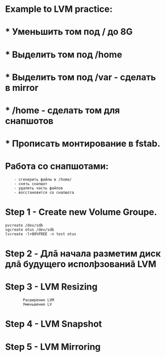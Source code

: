 #    Example to LVM practice:

#  * Уменьшить том под / до 8G
#  * Выделить том под /home
#  * Выделить том под /var - сделать в mirror
#  * /home - сделать том для снапшотов
#  * Прописать монтирование в fstab. 

#	Работа со снапшотами:
		- сгенерить файлы в /home/
		- снять снапшот
		- удалить часть файлов
		- восстановится со снапшота




# Step 1 - Create new Volume Groupe.
	pvcreate /dev/sdb
	vgcreate otus /dev/sdb
	lvcreate -l+80%FREE -n test otus
# Step 2 - Длā начала разметим диск длā будущего исполþзованиā LVM

# Step 3 - LVM Resizing
			Расширение LVM
			Уменьшение LV
# Step 4 - LVM Snapshot

# Step 5 - LVM Mirroring